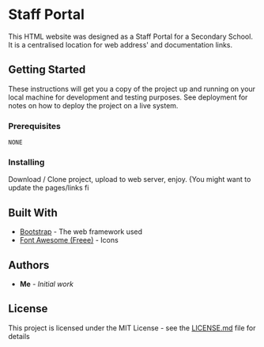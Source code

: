 # Staff Portal

This HTML website was designed as a Staff Portal for a Secondary School. It is a centralised location for web address' and documentation links.

## Getting Started

These instructions will get you a copy of the project up and running on your local machine for development and testing purposes. See deployment for notes on how to deploy the project on a live system.

### Prerequisites

```
NONE
```

### Installing

Download / Clone project, upload to web server, enjoy.
{You might want to update the pages/links fi

## Built With

* [Bootstrap](https://getbootstrap.com/) - The web framework used
* [Font Awesome (Freee)](https://fontawesome.com/) - Icons

## Authors

* **Me** - *Initial work*

## License

This project is licensed under the MIT License - see the [LICENSE.md](LICENSE.md) file for details
